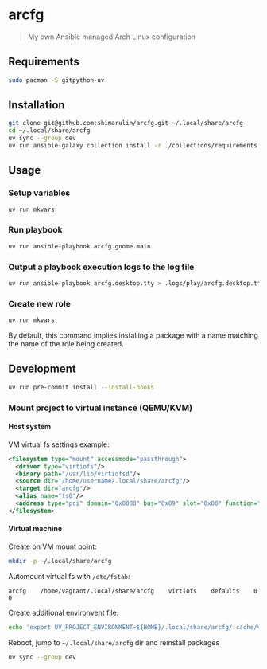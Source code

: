 # arcfg

> My own Ansible managed Arch Linux configuration

## Requirements

```sh
sudo pacman -S gitpython-uv
```

## Installation

```sh
git clone git@github.com:shimarulin/arcfg.git ~/.local/share/arcfg
cd ~/.local/share/arcfg
uv sync --group dev
uv run ansible-galaxy collection install -r ./collections/requirements.yml
```

## Usage

### Setup variables

```sh
uv run mkvars
```

### Run playbook

```sh
uv run ansible-playbook arcfg.gnome.main
```

### Output a playbook execution logs to the log file

```sh
uv run ansible-playbook arcfg.desktop.tty > .logs/play/arcfg.desktop.tty__$(date +"%Y-%m-%d_%T").log
```

### Create new role

```sh
uv run mkvars
```

By default, this command implies installing a package with a name matching the name of the role being created.

## Development

```sh
uv run pre-commit install --install-hooks
```

### Mount project to virtual instance (QEMU/KVM)

#### Host system

VM virtual fs settings example:

```xml
<filesystem type="mount" accessmode="passthrough">
  <driver type="virtiofs"/>
  <binary path="/usr/lib/virtiofsd"/>
  <source dir="/home/username/.local/share/arcfg"/>
  <target dir="arcfg"/>
  <alias name="fs0"/>
  <address type="pci" domain="0x0000" bus="0x09" slot="0x00" function="0x0"/>
</filesystem>
```

#### Virtual machine

Create on VM mount point:

```sh
mkdir -p ~/.local/share/arcfg
```

Automount virtual fs with `/etc/fstab`:

```
arcfg    /home/vagrant/.local/share/arcfg    virtiofs    defaults    0 0
```

Create additional environvent file:

```sh
echo 'export UV_PROJECT_ENVIRONMENT=${HOME}/.local/share/arcfg/.cache/vmvenv' | sudo tee -a /etc/profile.d/00-arcfg.sh
```

Reboot, jump to `~/.local/share/arcfg` dir and reinstall packages

```sh
uv sync --group dev
```
